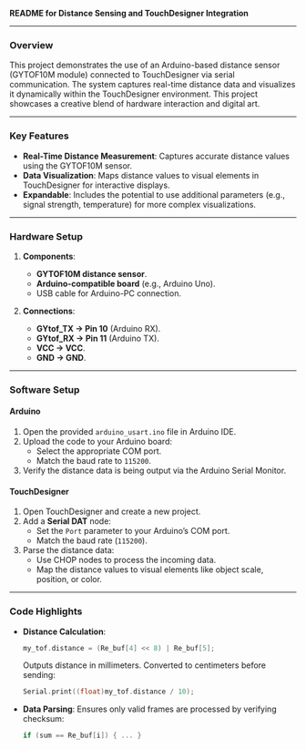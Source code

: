 **README for Distance Sensing and TouchDesigner Integration**

---

### Overview

This project demonstrates the use of an Arduino-based distance sensor (GYTOF10M module) connected to TouchDesigner via serial communication. The system captures real-time distance data and visualizes it dynamically within the TouchDesigner environment. This project showcases a creative blend of hardware interaction and digital art.

---

### Key Features

- **Real-Time Distance Measurement**: Captures accurate distance values using the GYTOF10M sensor.
- **Data Visualization**: Maps distance values to visual elements in TouchDesigner for interactive displays.
- **Expandable**: Includes the potential to use additional parameters (e.g., signal strength, temperature) for more complex visualizations.

---

### Hardware Setup

1. **Components**:
   - **GYTOF10M distance sensor**.
   - **Arduino-compatible board** (e.g., Arduino Uno).
   - USB cable for Arduino-PC connection.

2. **Connections**:
   - **GYtof_TX → Pin 10** (Arduino RX).
   - **GYtof_RX → Pin 11** (Arduino TX).
   - **VCC → VCC**.
   - **GND → GND**.

---

### Software Setup

#### Arduino
1. Open the provided `arduino_usart.ino` file in Arduino IDE.
2. Upload the code to your Arduino board:
   - Select the appropriate COM port.
   - Match the baud rate to `115200`.
3. Verify the distance data is being output via the Arduino Serial Monitor.

#### TouchDesigner
1. Open TouchDesigner and create a new project.
2. Add a **Serial DAT** node:
   - Set the `Port` parameter to your Arduino’s COM port.
   - Match the baud rate (`115200`).
3. Parse the distance data:
   - Use CHOP nodes to process the incoming data.
   - Map the distance values to visual elements like object scale, position, or color.

---

### Code Highlights

- **Distance Calculation**:
  ```cpp
  my_tof.distance = (Re_buf[4] << 8) | Re_buf[5];
  ```
  Outputs distance in millimeters. Converted to centimeters before sending:
  ```cpp
  Serial.print((float)my_tof.distance / 10);
  ```
- **Data Parsing**: Ensures only valid frames are processed by verifying checksum:
  ```cpp
  if (sum == Re_buf[i]) { ... }
  ```

